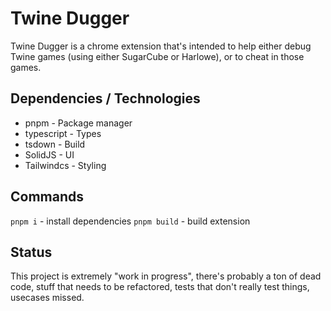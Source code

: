 # Twine Dugger

Twine Dugger is a chrome extension that's intended to help either debug Twine games (using either
SugarCube or Harlowe), or to cheat in those games.

## Dependencies / Technologies

- pnpm - Package manager
- typescript - Types
- tsdown - Build
- SolidJS - UI
- Tailwindcs - Styling

## Commands

`pnpm i` - install dependencies
`pnpm build` - build extension

## Status

This project is extremely "work in progress", there's probably a ton of dead code, stuff that
needs to be refactored, tests that don't really test things, usecases missed.
